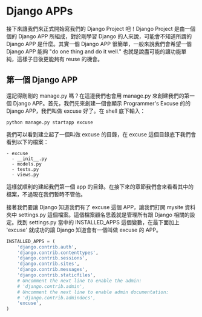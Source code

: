 # Django APPs

接下來讓我們來正式開始寫我們的 Django Project 吧！Django Project 是由一個個的 Django APP 所組成，對於剛學習 Django 的人來說，可能會不知道所謂的 Django APP 是什麼。其實一個 Django APP 很簡單，一般來說我們會希望一個 Django APP 能夠 "do one thing and do it well." 也就是說盡可能的讓功能單純，這樣子日後更能夠有 reuse 的機會。

## 第一個 Django APP

還記得剛剛的 manage.py 嗎？在這邊我們也會用 manage.py 來創建我們的第一個 Django APP。首先，我們先來創建一個會顯示 Programmer's Excuse 的的 Django APP，我們叫做 excuse 好了。在 shell 底下輸入：

```
python manage.py startapp excuse
```

我們可以看到建立起了一個叫做 excuse 的目錄，在 excuse 這個目錄底下我們會看到以下的檔案：

```
- excuse
  - __init__.py
  - models.py
  - tests.py
  - views.py
```

這樣就順利的建起我們第一個 app 的目錄。在接下來的章節我們會來看看其中的檔案，不過現在我們暫時不管他。

接著我們要讓 Django 知道我們有了 excuse 這個 APP，讓我們打開 mysite 資料夾中 settings.py 這個檔案。這個檔案顧名思義就是管理所有跟 Django 相關的設定。找到 settings.py 當中的 INSTALLED_APPS 這個變數，在最下面加上 'excuse' 就成功的讓 Django 知道會有一個叫做 excuse 的 APP。

```python
INSTALLED_APPS = (
    'django.contrib.auth',
    'django.contrib.contenttypes',
    'django.contrib.sessions',
    'django.contrib.sites',
    'django.contrib.messages',
    'django.contrib.staticfiles',
    # Uncomment the next line to enable the admin:
    # 'django.contrib.admin',
    # Uncomment the next line to enable admin documentation:
    # 'django.contrib.admindocs',
    'excuse',
)
```
